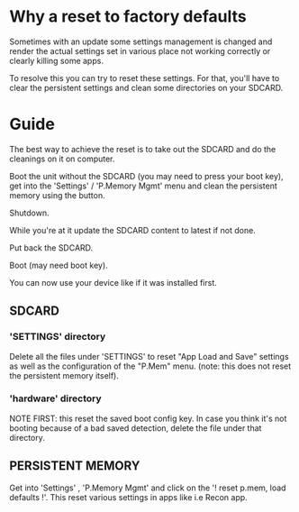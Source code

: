 # Why a reset to factory defaults

Sometimes with an update some settings management is changed and render the actual settings set in various place not working correctly or clearly killing some apps.

To resolve this you can try to reset these settings. For that, you'll have to clear the persistent settings and clean some directories on your SDCARD.

# Guide

The best way to achieve the reset is to take out the SDCARD and do the cleanings on it on computer.
 
Boot the unit without the SDCARD (you may need to press your boot key), get into the 'Settings' / 'P.Memory Mgmt' menu and clean the persistent memory using the button. 

Shutdown. 

While you're at it update the SDCARD content to latest if not done. 

Put back the SDCARD.

Boot (may need boot key). 

You can now use your device like if it was installed first.

## SDCARD

### 'SETTINGS' directory

Delete all the files under 'SETTINGS' to reset "App Load and Save" settings as well as the configuration of the "P.Mem" menu. (note: this does not reset the persistent memory itself).

### 'hardware' directory
NOTE FIRST: this reset the saved boot config key. 
In case you think it's not booting because of a bad saved detection, delete the file under that directory.

## PERSISTENT MEMORY

Get into 'Settings' , 'P.Memory Mgmt' and click on the '! reset p.mem, load defaults !'. This reset various settings in apps like i.e Recon app.

### 